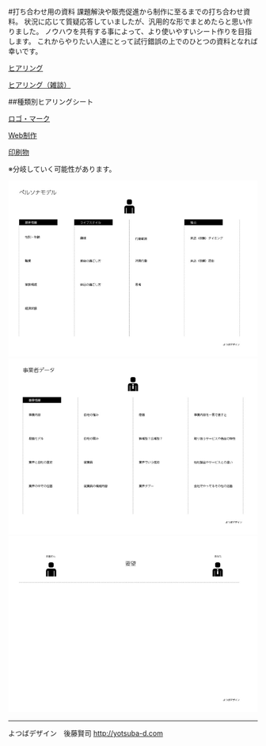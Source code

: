 #打ち合わせ用の資料
課題解決や販売促進から制作に至るまでの打ち合わせ資料。
状況に応じて質疑応答していましたが、汎用的な形でまとめたらと思い作りました。
ノウハウを共有する事によって、より使いやすいシート作りを目指します。
これからやりたい人達にとって試行錯誤の上でのひとつの資料となれば幸いです。


[ヒアリング](hearing.md)

[ヒアリング（雑談）](hearing2.md)


##種類別ヒアリングシート


[ロゴ・マーク](logomark.md)

[Web制作](website.md)

[印刷物](print.md)



※分岐していく可能性があります。

![ツール1](img/tool1.jpg )
![ツール2](img/tool2.jpg )
![ツール3](img/tool3.jpg )



---


よつばデザイン　後藤賢司
http://yotsuba-d.com